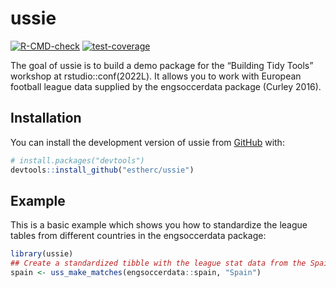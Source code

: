 
<!-- README.md is generated from README.Rmd. Please edit that file -->

# ussie

<!-- badges: start -->

[![R-CMD-check](https://github.com/estherc/ussie/actions/workflows/R-CMD-check.yaml/badge.svg)](https://github.com/estherc/ussie/actions/workflows/R-CMD-check.yaml)
[![test-coverage](https://github.com/estherc/ussie/actions/workflows/test-coverage.yaml/badge.svg)](https://github.com/estherc/ussie/actions/workflows/test-coverage.yaml)
<!-- badges: end -->

The goal of ussie is to build a demo package for the “Building Tidy
Tools” workshop at rstudio::conf(2022L). It allows you to work with
European football league data supplied by the engsoccerdata package
(Curley 2016).

## Installation

You can install the development version of ussie from
[GitHub](https://github.com/) with:

``` r
# install.packages("devtools")
devtools::install_github("estherc/ussie")
```

## Example

This is a basic example which shows you how to standardize the league
tables from different countries in the engsoccerdata package:

``` r
library(ussie)
## Create a standardized tibble with the league stat data from the Spain
spain <- uss_make_matches(engsoccerdata::spain, "Spain")
```
